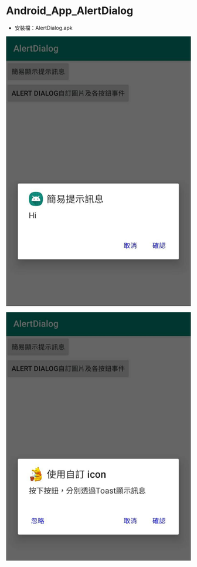 # Android_App_AlertDialog

* 安裝檔：AlertDialog.apk

![image](https://github.com/bearprojects/Android_App_AlertDialog/blob/2d2627e4209d707341831aec23bf9ae0a1efa2b5/AlertDialog_1.jpg)

![image](https://github.com/bearprojects/Android_App_AlertDialog/blob/2d2627e4209d707341831aec23bf9ae0a1efa2b5/AlertDialog_2.jpg)